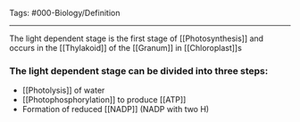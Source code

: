 Tags: #000-Biology/Definition 

---
The light dependent stage is the first stage of [[Photosynthesis]] and occurs in the [[Thylakoid]] of the [[Granum]] in [[Chloroplast]]s

### The light dependent stage can be divided into three steps:
- [[Photolysis]] of water
- [[Photophosphorylation]] to produce [[ATP]]
- Formation of reduced [[NADP]] (NADP with two H)